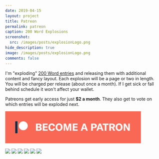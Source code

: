 ```yaml
---
date: 2019-04-15
layout: project
title: Patreon
permalink: patreon
caption: 200 Word Explosions
screenshot:
  src: /images/posts/explosionLogo.png
hide_description: true
image: /images/posts/explosionLogo.png
comments: false
---
```


I'm "exploding" [200 Word entries](https://200wordrpg.github.io/) and releasing them with additional content and fancy layout. Each explosion will be a page or two in length. You will be charged per release (about once a month). If I get sick or fall behind schedule it won't affect your wallet.

Patreons get early access for just **$2 a month**. They also get to vote on which entries will be exploded next.

[![become_patreon.png](/images/posts/become_patreon.png)](https://www.patreon.com/davidschirduan)

[<img class="prize" src="{{site.url}}/files/explosions/ForCityCoin.png">]({{site.url}}/files/explosions/ForCityCoin.pdf)
[<img class="prize" src="{{site.url}}/files/explosions/Feelings.jpg">]({{site.url}}/files/explosions/Feelings.pdf)
[<img class="prize" src="{{site.url}}/files/explosions/Drink_Tea_Forget.png">]({{site.url}}/files/explosions/Drink_Tea_Forget.pdf)
[<img class="prize" src="{{site.url}}/files/explosions/sherlock.png">]({{site.url}}/files/explosions/sherlock.pdf)
[<img class="prize" src="{{site.url}}/files/explosions/wizards.png">]({{site.url}}/files/explosions/MetalWizards.pdf)
[<img class="prize" src="{{site.url}}/files/explosions/DeathBattle.png">]({{site.url}}/files/explosions/DeathBattle.pdf)


